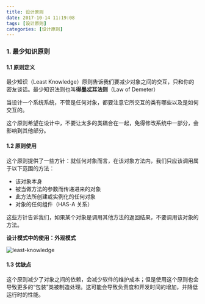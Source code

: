 ```yaml
---
title: 设计原则
date: 2017-10-14 11:19:08
tags: [设计原则]
categories: [设计原则]
---
```


### 1. 最少知识原则

#### 1.1 原则定义

最少知识（Least Knowledge）原则告诉我们要减少对象之间的交互，只和你的密友谈话。最少知识法则也叫**得墨忒耳法则**（Law of Demeter）

当设计一个系统系统，不管是任何对象，都要注意它所交互的类有哪些以及是如何交互的。

这个原则希望在设计中，不要让太多的类耦合在一起，免得修改系统中一部分，会影响到其他部分。


#### 1.2 原则使用

这个原则提供了一些方针：就任何对象而言，在该对象方法内，我们只应该调用属于以下范围的方法：

* 该对象本身
* 被当做方法的参数而传递进来的对象
* 此方法所创建或实例化的任何对象
* 对象的任何组件（HAS-A 关系）

这些方针告诉我们，如果某个对象是调用其他方法的返回结果，不要调用该对象的方法。

**设计模式中的使用：外观模式**

![least-knowledge](/images/least-knowledge.png)

#### 1.3 优缺点

这个原则减少了对象之间的依赖，会减少软件的维护成本；但是使用这个原则也会导致更多的“包装”类被制造处理。这可能会导致负责度和开发时间的增加，并降低运行时的性能。